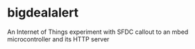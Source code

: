 bigdealalert
============

An Internet of Things experiment with SFDC callout to an mbed microcontroller and its HTTP server
